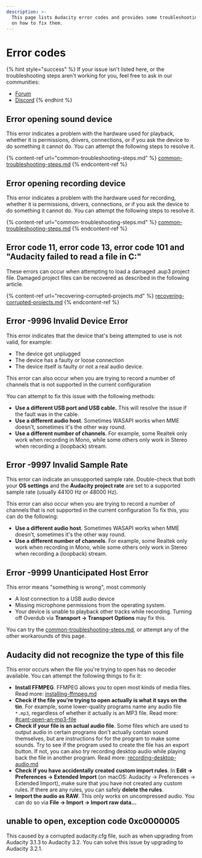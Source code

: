 ```yaml
---
description: >-
  This page lists Audacity error codes and provides some troubleshooting steps
  on how to fix them.
---
```


# Error codes

{% hint style="success" %}
If your issue isn't listed here, or the troubleshooting steps aren't working for you, feel free to ask in our communities:&#x20;

* [Forum](https://forum.audacityteam.org/)
* [Discord](https://discord.gg/audacity)
{% endhint %}

## Error opening sound device&#x20;

This error indicates a problem with the hardware used for playback, whether it is permissions, drivers, connections, or if you ask the device to do something it cannot do. You can attempt the following steps to resolve it.

{% content-ref url="common-troubleshooting-steps.md" %}
[common-troubleshooting-steps.md](common-troubleshooting-steps.md)
{% endcontent-ref %}

## Error opening recording device

This error indicates a problem with the hardware used for recording, whether it is permissions, drivers, connections, or if you ask the device to do something it cannot do. You can attempt the following steps to resolve it.

{% content-ref url="common-troubleshooting-steps.md" %}
[common-troubleshooting-steps.md](common-troubleshooting-steps.md)
{% endcontent-ref %}

## Error code 11, error code 13, error code 101 and "Audacity failed to read a file in C:"

These errors can occur when attempting to load a damaged .aup3 project file. Damaged project files can be recovered as described in the following article.

{% content-ref url="recovering-corrupted-projects.md" %}
[recovering-corrupted-projects.md](recovering-corrupted-projects.md)
{% endcontent-ref %}

## Error -9996 Invalid Device Error

This error indicates that the device that's being attempted to use is not valid, for example:

* The device got unplugged
* The device has a faulty or loose connection
* The device itself is faulty or not a real audio device.

This error can also occur when you are trying to record a number of channels that is not supported in the current configuration&#x20;

You can attempt to fix this issue with the following methods:

* **Use a different USB port and USB cable.** This will resolve the issue if the fault was in the cable.
* **Use a different audio host**. Sometimes WASAPI works when MME doesn't, sometimes it's the other way round.&#x20;
* **Use a different number of channels**. For example, some Realtek only work when recording in Mono, while some others only work in Stereo when recording a (loopback) stream.

## Error -9997 Invalid Sample Rate

This error can indicate an unsupported sample rate. Double-check that both your **OS settings** and the **Audacity project rate** are set to a supported sample rate (usually 44100 Hz or 48000 Hz).&#x20;

This error can also occur when you are trying to record a number of channels that is not supported in the current configuration To fix this, you can do the following:

* **Use a different audio host**. Sometimes WASAPI works when MME doesn't, sometimes it's the other way round.&#x20;
* **Use a different number of channels**. For example, some Realtek only work when recording in Mono, while some others only work in Stereo when recording a (loopback) stream.

## Error -9999 Unanticipated Host Error

This error means "something is wrong", most commonly&#x20;

* A lost connection to a USB audio device
* Missing microphone permissions from the operating system.
* Your device is unable to playback other tracks while recording. Turning off Overdub via **Transport -> Transport Options** may fix this.&#x20;

You can try the [common-troubleshooting-steps.md](common-troubleshooting-steps.md "mention"), or attempt any of the other workarounds of this page.&#x20;

## Audacity did not recognize the type of this file

This error occurs when the file you're trying to open has no decoder available. You can attempt the following things to fix it:&#x20;

* **Install FFMPEG**. FFMPEG allows you to open most kinds of media files. Read more: [installing-ffmpeg.md](../basics/downloading-and-installing-audacity/installing-ffmpeg.md "mention")
* **Check if the file you're trying to open actually is what it says on the tin**. For example, some lower-quality programs name any audio file `*.mp3`, regardless of whether it actually is an MP3 file. Read more: [#cant-open-an-mp3-file](solving-other-problems.md#cant-open-an-mp3-file "mention")
* **Check if your file is an actual audio file**. Some files which are used to output audio in certain programs don't actually contain sound themselves, but are instructions for for the program to make some sounds. Try to see if the program used to create the file has an export button. If not, you can also try recording desktop audio while playing back the file in another program. Read more: [recording-desktop-audio.md](../basics/recording-desktop-audio.md "mention")
* **Check if you have accidentally created custom import rules**. In **Edit -> Preferences -> Extended Import** (on macOS: Audacity -> Preferences -> Extended Import), make sure that you have not created any custom rules. If there are any rules, you can safely **delete the rules**.
* **Import the audio as RAW**. This only works on uncompressed audio. You can do so via **File -> Import -> Import raw data...**

## unable to open, exception code 0xc0000005

This caused by a corrupted audacity.cfg file, such as when upgrading from Audacity 3.1.3 to Audacity 3.2. You can solve this issue by upgrading to Audacity 3.2.1.

